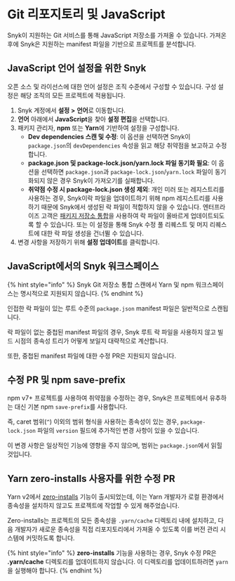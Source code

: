 # Git 리포지토리 및 JavaScript

Snyk이 지원하는 Git 서비스를 통해 JavaScript 저장소를 가져올 수 있습니다. 가져온 후에 Snyk은 지원하는 manifest 파일을 기반으로 프로젝트를 분석합니다.

## JavaScript 언어 설정을 위한 Snyk

오픈 소스 및 라이선스에 대한 언어 설정은 조직 수준에서 구성할 수 있습니다. 구성 설정은 해당 조직의 모든 프로젝트에 적용됩니다.

1. Snyk 계정에서 **설정 >** **언어**로 이동합니다.
2. **언어** 아래에서 **JavaScript**을 찾아 **설정 편집**을 선택합니다.
3. 패키지 관리자, **npm** 또는 **Yarn**에 기반하여 설정을 구성합니다.
   * **Dev dependencies 스캔 및 수정**: 이 옵션을 선택하면 Snyk이 `package.json`의 `devDependencies` 속성을 읽고 해당 취약점을 보고하고 수정합니다.
   * **package.json 및 package-lock.json/yarn.lock 파일 동기화 필요**: 이 옵션을 선택하면 `package.json`과 `package-lock.json`/`yarn.lock` 파일이 동기화되지 않은 경우 Snyk이 가져오기를 실패합니다.
   * **취약점 수정 시 package-lock.json 생성 제외**: 개인 미러 또는 레지스트리를 사용하는 경우, Snyk이락 파일을 업데이트하기 위해 npm 레지스트리를 사용하기 때문에 Snyk에서 생성된 락 파일이 적합하지 않을 수 있습니다. 엔터프라이즈 고객은 [패키지 저장소 통합](../../scan-with-snyk/snyk-open-source/package-repository-integrations/)을 사용하여 락 파일이 올바르게 업데이트되도록 할 수 있습니다. 또는 이 설정을 통해 Snyk 수정 풀 리퀘스트 및 머지 리퀘스트에 대한 락 파일 생성을 건너뛸 수 있습니다.
4. 변경 사항을 저장하기 위해 **설정 업데이트**를 클릭합니다.

## JavaScript에서의 Snyk 워크스페이스

{% hint style="info" %}
Snyk Git 저장소 통합 스캔에서 Yarn 및 npm 워크스페이스는 명시적으로 지원되지 않습니다.
{% endhint %}

인접한 락 파일이 있는 루트 수준의 `package.json` manifest 파일은 일반적으로 스캔됩니다.

락 파일이 없는 중첩된 manifest 파일의 경우, Snyk 루트 락 파일을 사용하지 않고 빌드 시점의 종속성 트리가 어떻게 보일지 대략적으로 계산합니다.

또한, 중첩된 manifest 파일에 대한 수정 PR은 지원되지 않습니다.

## 수정 PR 및 npm save-prefix

npm v7+ 프로젝트를 사용하여 취약점을 수정하는 경우, Snyk은 프로젝트에서 유추하는 대신 기본 npm `save-prefix`를 사용합니다.

즉, caret 범위(`^`) 이외의 범위 형식을 사용하는 종속성이 있는 경우, `package-lock.json` 파일의 `version` 필드에 추가적인 변경 사항이 있을 수 있습니다.

이 변경 사항은 일상적인 기능에 영향을 주지 않으며, 범위는 `package.json`에서 읽힐 것입니다.

## Yarn zero-installs 사용자를 위한 수정 PR

Yarn v2에서 [zero-installs](https://yarnpkg.com/features/zero-installs) 기능이 출시되었는데, 이는 Yarn 개발자가 로컬 환경에서 종속성을 설치하지 않고도 프로젝트에 작업할 수 있게 해주었습니다.

Zero-installs는 프로젝트의 모든 종속성을 `.yarn/cache` 디렉토리 내에 설치하고, 다음 개발자가 새로운 종속성을 직접 리포지토리에서 가져올 수 있도록 이를 버전 관리 시스템에 커밋하도록 합니다.

{% hint style="info" %}
**zero-installs** 기능을 사용하는 경우, Snyk 수정 PR은 **.yarn/cache** 디렉토리를 업데이트하지 않습니다. 이 디렉토리를 업데이트하려면 `yarn`을 실행해야 합니다.
{% endhint %}

